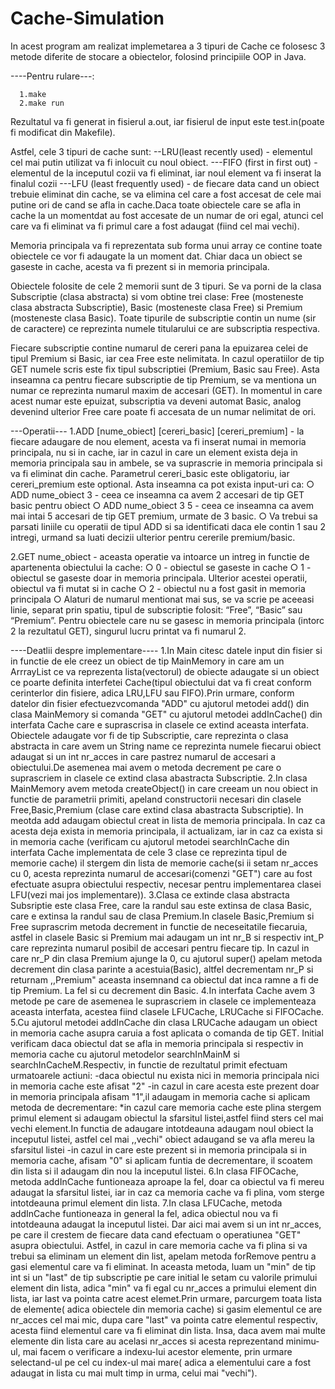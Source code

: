 # Cache-Simulation
In acest program am realizat implemetarea a 3 tipuri de Cache ce folosesc 3 metode diferite de stocare a obiectelor, folosind principiile OOP in Java.

----Pentru rulare---:
      
      1.make
      2.make run

Rezultatul va fi generat in fisierul a.out, iar fisierul de input este test.in(poate fi modificat din Makefile).

Astfel, cele 3 tipuri de cache sunt:
--LRU(least recently used) - elementul cel mai putin utilizat va fi inlocuit cu
noul obiect.
---FIFO (first in first out) - elementul de la inceputul cozii va fi eliminat, iar
noul element va fi inserat la finalul cozii
---LFU (least frequently used) - de fiecare data cand un obiect trebuie eliminat din cache, se va elimina cel
care a fost accesat de cele mai putine ori de cand se afla in cache.Daca toate obiectele care se afla in cache la un momentdat au fost accesate de un numar de ori egal, atunci cel care va fi eliminat va fi primul care a fost adaugat (fiind cel mai vechi). 

Memoria principala va fi reprezentata sub forma unui array ce contine toate
obiectele ce vor fi adaugate la un moment dat. Chiar daca un obiect se gaseste in cache, acesta va fi
prezent si in memoria principala.

Obiectele folosite de cele 2 memorii sunt de 3 tipuri. Se va porni de la clasa
Subscriptie (clasa abstracta) si vom obtine trei clase: Free (mosteneste clasa abstracta
Subscriptie), Basic (mosteneste clasa Free) si Premium (mosteneste clasa Basic). Toate
tipurile de subscriptie contin un nume (sir de caractere) ce reprezinta numele titularului ce
are subscriptia respectiva.

Fiecare subscriptie contine numarul de cereri pana la epuizarea celei de tipul
Premium si Basic, iar cea Free este nelimitata. In cazul operatiilor de tip GET numele scris
este fix tipul subscriptiei (Premium, Basic sau Free). Asta inseamna ca pentru fiecare
subscriptie de tip Premium, se va mentiona un numar ce reprezinta numarul maxim de
accesari (GET). In momentul in care acest numar este epuizat, subscriptia va deveni
automat Basic, analog devenind ulterior Free care poate fi accesata de un numar nelimitat
de ori.

---Operatii---
1.ADD [nume_obiect] [cereri_basic] [cereri_premium] - la fiecare adaugare de
nou element, acesta va fi inserat numai in memoria principala, nu si in
cache, iar in cazul in care un element exista deja in memoria principala sau
in ambele, se va suprascrie in memoria principala si va fi eliminat din
cache. Parametrul cereri_basic este obligatoriu, iar cereri_premium este
optional. Asta inseamna ca pot exista input-uri ca:
○ ADD nume_obiect 3 - ceea ce inseamna ca avem 2 accesari de tip
GET basic pentru obiect
○ ADD nume_obiect 3 5 - ceea ce inseamna ca avem mai intai 5
accesari de tip GET premium, urmate de 3 basic.
○ Va trebui sa parsati liniile cu operatii de tipul ADD si sa identificati
daca ele contin 1 sau 2 intregi, urmand sa luati decizii ulterior pentru
cererile premium/basic.

2.GET nume_obiect - aceasta operatie va intoarce un intreg in functie de
apartenenta obiectului la cache:
○ 0 - obiectul se gaseste in cache
○ 1 - obiectul se gaseste doar in memoria principala. Ulterior acestei
operatii, obiectul va fi mutat si in cache
○ 2 - obiectul nu a fost gasit in memoria principala
○ Alaturi de numarul mentionat mai sus, se va scrie pe aceeasi linie,
separat prin spatiu, tipul de subscriptie folosit: “Free”, “Basic” sau
“Premium”. Pentru obiectele care nu se gasesc in memoria
principala (intorc 2 la rezultatul GET), singurul lucru printat va fi
numarul 2.



----Deatlii despre implementare----
	1.In Main citesc datele input din fisier si in functie de ele creez un obiect de tip MainMemory in care am un ArrrayList 
ce va reprezenta lista(vectorul) de obiecte adaugate si un obiect ce poarte definita interfetei Cache(tipul obiectului dat
va fi creat conform cerinterlor din fisiere, adica LRU,LFU sau FIFO).Prin urmare, conform datelor din fisier efectuezvcomanda
"ADD" cu ajutorul metodei add() din clasa MainMemory si comanda "GET" cu ajutorul metodei addInCache() din interfata Cache
care e suprascrisa in clasele ce extind aceasta interfata.
	Obiectele adaugate vor fi de tip Subscriptie, care reprezinta o clasa abstracta in care avem un String name ce reprezinta
numele fiecarui obiect adaugat si un int nr_acces in care pastrez numarul de accesari a obiectului.De asemenea mai avem o metoda
decrement pe care o suprascriem in clasele ce extind clasa abastracta Subscriptie.
	2.In clasa MainMemory avem metoda createObject() in care creeam un nou obiect in functie de parametrii primiti, apeland
constructorii necesari din clasele Free,Basic,Premium (clase care extind clasa abastracta Subscriptie).
In meotda add adaugam obiectul creat in lista de memoria principala. In caz ca acesta deja exista in memoria principala,
il actualizam, iar in caz ca exista si in memoria cache (verificam cu ajutorul metodei searchInCache din interfata Cache
implementata de cele 3 clase ce reprezinta tipul de memorie cache) il stergem din lista de memorie cache(si ii setam 
nr_acces cu 0, acesta reprezinta numarul de accesari(comenzi "GET") care au fost efectuate asupra obiectului respectiv,
necesar pentru implementarea clasei LFU(vezi mai jos implementare)). 
	3.Clasa ce extinde clasa abstracta Subsriptie este clasa Free, care la randul sau este extinsa de clasa Basic, care e 
extinsa la randul sau de clasa Premium.In clasele Basic,Premium si Free suprascrim metoda decrement in functie de
neceseitatile fiecaruia, astfel in clasele Basic si Premium mai adaugam un int nr_B si respectiv int_P care reprezinta
numarul posibil de accesari pentru fiecare tip. In cazul in care nr_P din clasa Premium ajunge la 0, cu ajutorul super()
apelam metoda decrement din clasa parinte a acestuia(Basic), altfel decrementam nr_P si returnam ,,Premium" aceasta
insemnand ca obiectul dat inca ramne a fi de tip Premium. La fel si cu decrement din Basic.
	4.In interfata Cache avem 3 metode pe care de asemenea le suprascriem in clasele ce implementeaza aceasta interfata,
acestea fiind clasele LFUCache, LRUCache si FIFOCache.
	5.Cu ajutorul metodei addInCache din clasa LRUCache adaugam un obiect in memoria cache asupra caruia a fost aplicata
o comanda de tip GET. Initial verificam daca obiectul dat se afla in memoria principala si respectiv in memoria cache
cu ajutorul metodelor searchInMainM si searchInCacheM.Respectiv, in functie de rezultatul primit efectuam urmatoarele
actiuni: 
	-daca obiectul nu exista nici in memoria principala nici in memoria cache este afisat "2"
	-in cazul in care acesta este prezent doar in memoria principala afisam "1",il adaugam in memoria cache si aplicam
	metoda de decrementare:
		*in cazul care memoria cache este plina stergem primul element si adaugam obiectul la sfarsitul listei,astfel
		fiind sters cel mai vechi element.In functia de adaugare intotdeauna adaugam noul obiect la inceputul listei,
		astfel cel mai ,,vechi" obiect adaugand se va afla mereu la sfarsitul listei
	-in cazul in care este prezent si in memoria principala si in memoria cache, afisam "0" si aplicam funtia de decrementare,
	il scoatem din lista si il adaugam din nou la inceputul listei.
	6.In clasa FIFOCache, metoda addInCache funtioneaza aproape la fel, doar ca obiectul va fi mereu adaugat la sfarsitul listei,
iar in caz ca memoria cache va fi plina, vom sterge intotdeauna primul element din lista.
	7.In clasa LFUCache, metoda addInCache funtioneaza in general la fel, adica obiectul nou va fi intotdeauna adaugat la inceputul 
listei. Dar aici mai avem si un int nr_acces, pe care il crestem de fiecare data cand efectuam o operatiunea "GET" asupra obiectului.
Astfel, in cazul in care memoria cache va fi plina si va trebui sa eliminam un element din list, apelam metoda forRemove pentru a
gasi elementul care va fi eliminat. In aceasta metoda, luam un "min" de tip int si un "last" de tip subscriptie pe care initial le
setam cu valorile primului element din lista, adica "min" va fi egal cu nr_acces a primului element din lista, iar last va pointa
catre acest elemet.Prin urmare, parcurgem toata lista de elemente( adica obiectele din memoria cache) si gasim elementul ce are
nr_acces cel mai mic, dupa care "last" va pointa catre elementul respectiv, acesta fiind elementul care va fi eliminat din lista.
Insa, daca avem mai multe elemente din lista care au acelasi nr_acces si acesta reprezentand minimu-ul, mai facem o verificare 
a indexu-lui acestor elemente, prin urmare selectand-ul pe cel cu index-ul mai mare( adica a elementului care a fost adaugat
in lista cu mai mult timp in urma, celui mai "vechi").

